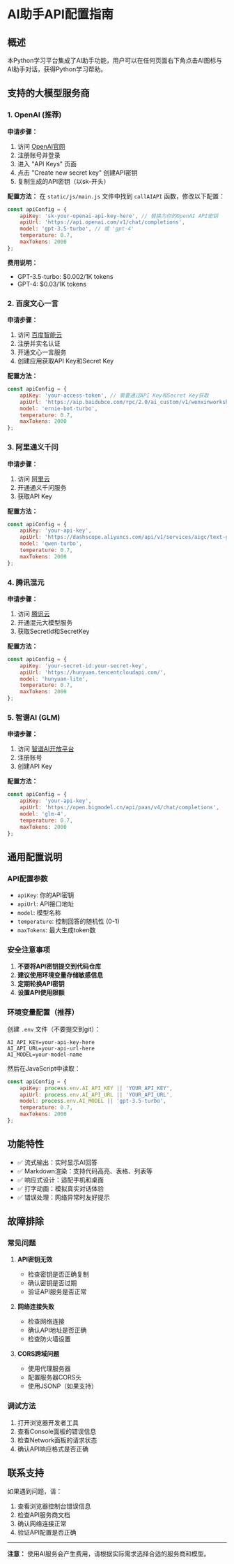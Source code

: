 # AI助手API配置指南

## 概述

本Python学习平台集成了AI助手功能，用户可以在任何页面右下角点击AI图标与AI助手对话，获得Python学习帮助。

## 支持的大模型服务商

### 1. OpenAI (推荐)

**申请步骤：**
1. 访问 [OpenAI官网](https://platform.openai.com/)
2. 注册账号并登录
3. 进入 "API Keys" 页面
4. 点击 "Create new secret key" 创建API密钥
5. 复制生成的API密钥（以sk-开头）

**配置方法：**
在 `static/js/main.js` 文件中找到 `callAIAPI` 函数，修改以下配置：

```javascript
const apiConfig = {
    apiKey: 'sk-your-openai-api-key-here', // 替换为你的OpenAI API密钥
    apiUrl: 'https://api.openai.com/v1/chat/completions',
    model: 'gpt-3.5-turbo', // 或 'gpt-4'
    temperature: 0.7,
    maxTokens: 2000
};
```

**费用说明：**
- GPT-3.5-turbo: $0.002/1K tokens
- GPT-4: $0.03/1K tokens

### 2. 百度文心一言

**申请步骤：**
1. 访问 [百度智能云](https://cloud.baidu.com/)
2. 注册并实名认证
3. 开通文心一言服务
4. 创建应用获取API Key和Secret Key

**配置方法：**
```javascript
const apiConfig = {
    apiKey: 'your-access-token', // 需要通过API Key和Secret Key获取
    apiUrl: 'https://aip.baidubce.com/rpc/2.0/ai_custom/v1/wenxinworkshop/chat/completions',
    model: 'ernie-bot-turbo',
    temperature: 0.7,
    maxTokens: 2000
};
```

### 3. 阿里通义千问

**申请步骤：**
1. 访问 [阿里云](https://www.aliyun.com/)
2. 开通通义千问服务
3. 获取API Key

**配置方法：**
```javascript
const apiConfig = {
    apiKey: 'your-api-key',
    apiUrl: 'https://dashscope.aliyuncs.com/api/v1/services/aigc/text-generation/generation',
    model: 'qwen-turbo',
    temperature: 0.7,
    maxTokens: 2000
};
```

### 4. 腾讯混元

**申请步骤：**
1. 访问 [腾讯云](https://cloud.tencent.com/)
2. 开通混元大模型服务
3. 获取SecretId和SecretKey

**配置方法：**
```javascript
const apiConfig = {
    apiKey: 'your-secret-id:your-secret-key',
    apiUrl: 'https://hunyuan.tencentcloudapi.com/',
    model: 'hunyuan-lite',
    temperature: 0.7,
    maxTokens: 2000
};
```

### 5. 智谱AI (GLM)

**申请步骤：**
1. 访问 [智谱AI开放平台](https://open.bigmodel.cn/)
2. 注册账号
3. 创建API Key

**配置方法：**
```javascript
const apiConfig = {
    apiKey: 'your-api-key',
    apiUrl: 'https://open.bigmodel.cn/api/paas/v4/chat/completions',
    model: 'glm-4',
    temperature: 0.7,
    maxTokens: 2000
};
```

## 通用配置说明

### API配置参数

- `apiKey`: 你的API密钥
- `apiUrl`: API接口地址
- `model`: 模型名称
- `temperature`: 控制回答的随机性 (0-1)
- `maxTokens`: 最大生成token数

### 安全注意事项

1. **不要将API密钥提交到代码仓库**
2. **建议使用环境变量存储敏感信息**
3. **定期轮换API密钥**
4. **设置API使用限额**

### 环境变量配置（推荐）

创建 `.env` 文件（不要提交到git）：

```env
AI_API_KEY=your-api-key-here
AI_API_URL=your-api-url-here
AI_MODEL=your-model-name
```

然后在JavaScript中读取：

```javascript
const apiConfig = {
    apiKey: process.env.AI_API_KEY || 'YOUR_API_KEY',
    apiUrl: process.env.AI_API_URL || 'YOUR_API_URL',
    model: process.env.AI_MODEL || 'gpt-3.5-turbo',
    temperature: 0.7,
    maxTokens: 2000
};
```

## 功能特性

- ✅ 流式输出：实时显示AI回答
- ✅ Markdown渲染：支持代码高亮、表格、列表等
- ✅ 响应式设计：适配手机和桌面
- ✅ 打字动画：模拟真实对话体验
- ✅ 错误处理：网络异常时友好提示

## 故障排除

### 常见问题

1. **API密钥无效**
   - 检查密钥是否正确复制
   - 确认密钥是否过期
   - 验证API服务是否正常

2. **网络连接失败**
   - 检查网络连接
   - 确认API地址是否正确
   - 检查防火墙设置

3. **CORS跨域问题**
   - 使用代理服务器
   - 配置服务器CORS头
   - 使用JSONP（如果支持）

### 调试方法

1. 打开浏览器开发者工具
2. 查看Console面板的错误信息
3. 检查Network面板的请求状态
4. 确认API响应格式是否正确

## 联系支持

如果遇到问题，请：
1. 查看浏览器控制台错误信息
2. 检查API服务商文档
3. 确认网络连接正常
4. 验证API配置是否正确

---

**注意：** 使用AI服务会产生费用，请根据实际需求选择合适的服务商和模型。
